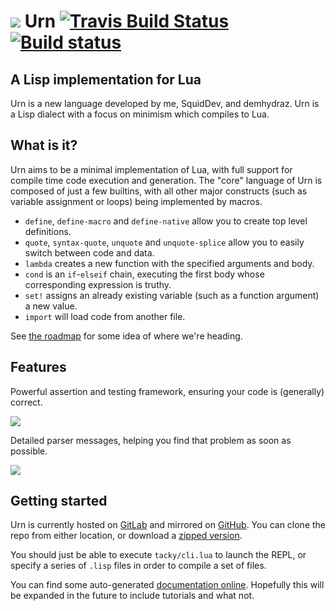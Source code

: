 # ![](https://i.imgur.com/XqKyCMC.png) Urn [![Travis Build Status](https://travis-ci.org/SquidDev/urn.svg?branch=master)](https://travis-ci.org/SquidDev/urn) [![Build status](https://gitlab.com/urn/urn/badges/master/build.svg)](https://gitlab.com/urn/urn/commits/master)
## A Lisp implementation for Lua

Urn is a new language developed by me, SquidDev, and demhydraz. Urn is a Lisp dialect with a focus on minimism which
compiles to Lua.

## What is it?
Urn aims to be a minimal implementation of Lua, with full support for compile time code execution and generation. The
"core" language of Urn is composed of just a few builtins, with all other major constructs (such as variable assignment
or loops) being implemented by macros.

 - `define`, `define-macro` and `define-native` allow you to create top level definitions.
 - `quote`, `syntax-quote`, `unquote` and `unquote-splice` allow you to easily switch between code and data.
 - `lambda` creates a new function with the specified arguments and body.
 - `cond` is an `if`-`elseif` chain, executing the first body whose corresponding expression is truthy.
 - `set!` assigns an already existing variable (such as a function argument) a new value.
 - `import` will load code from another file.

See [the roadmap](https://gitlab.com/n/urn/issues/1) for some idea of where we're heading.

## Features
Powerful assertion and testing framework, ensuring your code is (generally) correct.

![](https://i.imgur.com/F3e338r.png)

Detailed parser messages, helping you find that problem as soon as possible.

![](https://i.imgur.com/RJ2fE2C.png)

## Getting started
Urn is currently hosted on [GitLab](https://gitlab.com/urn/urn) and mirrored
on [GitHub](https://github.com/SquidDev/urn). You can clone the repo from either location, or download
a [zipped version](https://gitlab.com/urn/urn/repository/archive.zip?ref=master).

You should just be able to execute `tacky/cli.lua` to launch the REPL, or specify a series of `.lisp` files in order to
compile a set of files.

You can find some auto-generated [documentation online](https://squiddev.github.io/urn/). Hopefully this will be
expanded in the future to include tutorials and what not.

